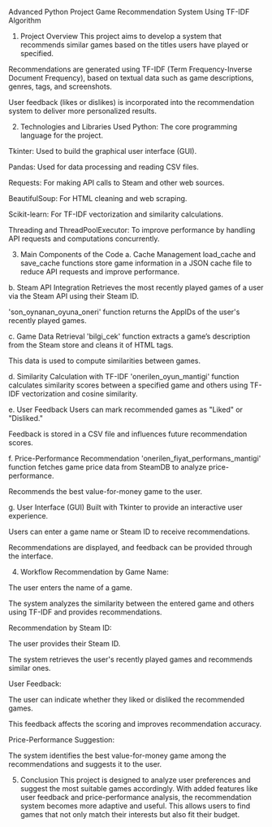 Advanced Python Project
Game Recommendation System Using TF-IDF Algorithm

1. Project Overview
This project aims to develop a system that recommends similar games based on the titles users have played or specified.

Recommendations are generated using TF-IDF (Term Frequency-Inverse Document Frequency), based on textual data such as game descriptions, genres, tags, and screenshots.

User feedback (likes or dislikes) is incorporated into the recommendation system to deliver more personalized results.

2. Technologies and Libraries Used
Python: The core programming language for the project.

Tkinter: Used to build the graphical user interface (GUI).

Pandas: Used for data processing and reading CSV files.

Requests: For making API calls to Steam and other web sources.

BeautifulSoup: For HTML cleaning and web scraping.

Scikit-learn: For TF-IDF vectorization and similarity calculations.

Threading and ThreadPoolExecutor: To improve performance by handling API requests and computations concurrently.

3. Main Components of the Code
a. Cache Management
load_cache and save_cache functions store game information in a JSON cache file to reduce API requests and improve performance.

b. Steam API Integration
Retrieves the most recently played games of a user via the Steam API using their Steam ID.

'son_oynanan_oyuna_oneri' function returns the AppIDs of the user's recently played games.

c. Game Data Retrieval
'bilgi_cek' function extracts a game’s description from the Steam store and cleans it of HTML tags.

This data is used to compute similarities between games.

d. Similarity Calculation with TF-IDF
'onerilen_oyun_mantigi' function calculates similarity scores between a specified game and others using TF-IDF vectorization and cosine similarity.

e. User Feedback
Users can mark recommended games as "Liked" or "Disliked."

Feedback is stored in a CSV file and influences future recommendation scores.

f. Price-Performance Recommendation
'onerilen_fiyat_performans_mantigi' function fetches game price data from SteamDB to analyze price-performance.

Recommends the best value-for-money game to the user.

g. User Interface (GUI)
Built with Tkinter to provide an interactive user experience.

Users can enter a game name or Steam ID to receive recommendations.

Recommendations are displayed, and feedback can be provided through the interface.

4. Workflow
Recommendation by Game Name:

The user enters the name of a game.

The system analyzes the similarity between the entered game and others using TF-IDF and provides recommendations.

Recommendation by Steam ID:

The user provides their Steam ID.

The system retrieves the user's recently played games and recommends similar ones.

User Feedback:

The user can indicate whether they liked or disliked the recommended games.

This feedback affects the scoring and improves recommendation accuracy.

Price-Performance Suggestion:

The system identifies the best value-for-money game among the recommendations and suggests it to the user.

5. Conclusion
This project is designed to analyze user preferences and suggest the most suitable games accordingly. With added features like user feedback and price-performance analysis, the recommendation system becomes more adaptive and useful. This allows users to find games that not only match their interests but also fit their budget.
